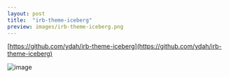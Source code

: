 ```yaml
---
layout: post
title:  "irb-theme-iceberg"
preview: images/irb-theme-iceberg.png
---
```



[https://github.com/ydah/irb-theme-iceberg](https://github.com/ydah/irb-theme-iceberg)

![image](../../../images/irb-theme-iceberg.png)